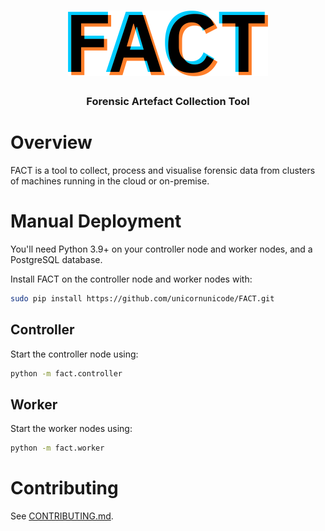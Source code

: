 
<div align="center">
  <h1><img src=".github/logo.svg" alt="FACT" width="320" /></h1>
  <h3>Forensic Artefact Collection Tool</h3>
</div>

# Overview

FACT is a tool to collect, process and visualise forensic data from clusters of
machines running in the cloud or on-premise.

# Manual Deployment

You'll need Python 3.9+ on your controller node and worker nodes, and a 
PostgreSQL database.

Install FACT on the controller node and worker nodes with:
```sh
sudo pip install https://github.com/unicornunicode/FACT.git
```

## Controller

Start the controller node using:
```sh
python -m fact.controller
```

## Worker

Start the worker nodes using:
```sh
python -m fact.worker
```

# Contributing

See [CONTRIBUTING.md](CONTRIBUTING.md).


<!-- vim: set conceallevel=2 et ts=2 sw=2: -->
